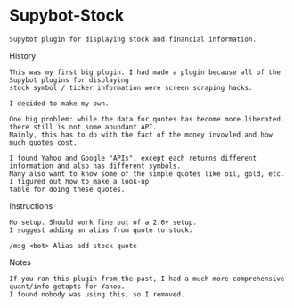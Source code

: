Supybot-Stock
=============

    Supybot plugin for displaying stock and financial information.

History

    This was my first big plugin. I had made a plugin because all of the Supybot plugins for displaying
    stock symbol / ticker information were screen scraping hacks.

    I decided to make my own.

    One big problem: while the data for quotes has become more liberated, there still is not some abundant API.
    Mainly, this has to do with the fact of the money invovled and how much quotes cost.

    I found Yahoo and Google "APIs", except each returns different information and also has different symbols.
    Many also want to know some of the simple quotes like oil, gold, etc. I figured out how to make a look-up
    table for doing these quotes.

Instructions

    No setup. Should work fine out of a 2.6+ setup.
    I suggest adding an alias from quote to stock:

    /msg <bot> Alias add stock quote


Notes

    If you ran this plugin from the past, I had a much more comprehensive quant/info getopts for Yahoo.
    I found nobody was using this, so I removed.

